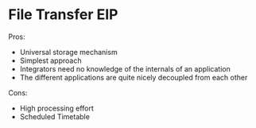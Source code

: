 # File Transfer EIP



Pros:

- Universal storage mechanism
- Simplest approach
- Integrators need no knowledge of the internals of an application
- The different applications are quite nicely decoupled from each other



Cons:

- High processing effort
- Scheduled Timetable